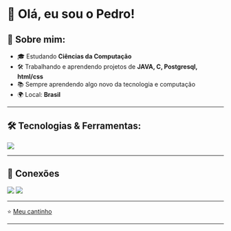 # 👋 Olá, eu sou o Pedro!



## 🚀 Sobre mim:
- 🎓 Estudando **Ciências da Computação**
- 🛠️ Trabalhando e aprendendo projetos de **JAVA, C, Postgresql, html/css**
- 📚 Sempre aprendendo algo novo da tecnologia e computação
- 🌍 Local: **Brasil**


---

## 🛠️ Tecnologias & Ferramentas:
<p align="left">
  <img src="https://skillicons.dev/icons?i=html,css,js,java,c,cpp,nodejs,git,github,vscode,figma,mysql,postgresql,cs,php,bootstrap" />
</p>


---

## 🔗 Conexões
<p align="left">
  <a href="https://www.linkedin.com/in/pedro-mattar-ba0888281/" target="_blank"><img src="https://img.shields.io/badge/LinkedIn-0077B5?style=for-the-badge&logo=linkedin&logoColor=white"/></a>
  <a href="mailto:pedro.mattar26@gmail.com" target="_blank"><img src="https://img.shields.io/badge/Gmail-D14836?style=for-the-badge&logo=gmail&logoColor=white"/></a>
</p>


---

⭐️ [Meu cantinho](https://github.com/Pedro-C-Mattar?tab=repositories)

---
